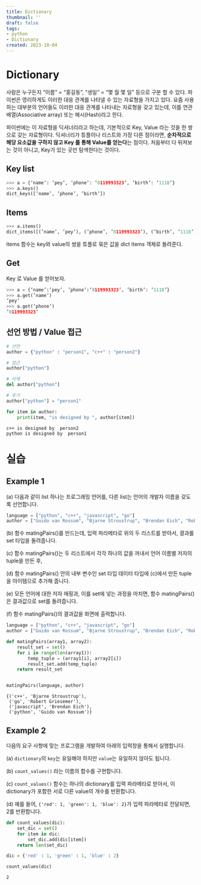 ```yaml
---
title: Dictionary
thumbnail: ''
draft: false
tags:
- python
- Dictionary
created: 2023-10-04
---
```


# Dictionary

사람은 누구든지 “이름” = “홍길동”, “생일” = “몇 월 몇 일” 등으로 구분 할 수 있다. 파이썬은 영리하게도 이러한 대응 관계를 나타낼 수 있는 자료형을 가지고 있다. 요즘 사용하는 대부분의 언어들도 이러한 대응 관계를 나타내는 자료형을 갖고 있는데, 이를 연관 배열(Associative array) 또는 해시(Hash)라고 한다.

파이썬에는 이 자료형을 딕셔너리라고 하는데, 기본적으로 Key, Value 라는 것을 한 쌍으로 갖는 자료형이다. 딕셔너리가 튜플이나 리스트와 가장 다른 점이라면, **순차적으로 해당 요소값을 구하지 않고 Key 를 통해 Value를 얻는다**는 점이다. 처음부터 다 뒤져보는 것이 아니고, Key가 있는 곳만 탐색한다는 것이다.

## Key list

````python
>>> a = {’name’: ’pey’, ’phone’: ’0119993323’, ’birth’: ’1118’}
>>> a.keys()
dict_keys([’name’, ’phone’, ’birth’])
````

## Items

````python
>>> a.items()
dict_items([(’name’, ’pey’), (’phone’, ’0119993323’), (’birth’, ’1118’)])
````

items 함수는 key와 value의 쌍을 튜플로 묶은 값을 dict items 객체로 돌려준다.

## Get

Key 로 Value 를 얻어보자.

````python
>>> a = {’name’:’pey’, ’phone’:’0119993323’, ’birth’: ’1118’}
>>> a.get(’name’)
’pey’
>>> a.get(’phone’)
’0119993323’
````

## 선언 방법 / Value 접근

````python
# 선언
author = {"python" : "person1", "c++" : "person2"}

# 접근
author["python"]

# 삭제
del author["python"]

# 추가
author["python"] = "person1"

for item in author:
    print(item, "is designed by ", author[item])
````

````
c++ is designed by  person2
python is designed by  person1
````

# 실습

## Example 1

(a) 다음과 같이 list 하나는 프로그래밍 언어를, 다른 list는 언어의 개발자 이름을 갖도록 선언합니다.

````python
language = ["python", "c++", "javascript", "go"]
author = ["Guido van Rossum", "Bjarne Stroustrup", "Brendan Eich", "Robert Griesemer"]
````

(b) 함수 matingPairs()를 만드는데, 입력 파라메타로 위의 두 리스트를 받아서, 결과롤 set 타입을 돌려줍니다.

(c) 함수 matingPairs()는 두 리스트에서 각각 하나의 값을 꺼내서 언어 이름별 저자의 tuple을 만든 후,

(d) 함수 matingPairs() 안의 내부 변수인 set 타입 데이터 타입에 (c)에서 만든 tuple을 아이템으로 추가해 줍니다.

(e) 모든 언어에 대한 저자 매핑과, 이를 set에 넣는 과정을 마치면, 함수 matingPairs()은 결과값으로 set를 돌려줍니다.

(f) 함수 matingPairs()의 결과값을 화면에 출력합니다.

````python
language = ["python", "c++", "javascript", "go"]
author = ["Guido van Rossum", "Bjarne Stroustrup", "Brendan Eich", "Robert Griesemer"]

def matingPairs(array1, array2):
    result_set = set()
    for i in range(len(array1)):
        temp_tuple = (array1[i], array2[i])
        result_set.add(temp_tuple)
    return result_set


matingPairs(language, author)
````

````
{('c++', 'Bjarne Stroustrup'),
 ('go', 'Robert Griesemer'),
 ('javascript', 'Brendan Eich'),
 ('python', 'Guido van Rossum')}
````

## Example 2

다음의 요구 사항에 맞는 프로그램을 개발하여 아래의 입력창을 통해서 실행합니다.

(a) `dictionary`의 `key`는 유일해야 하지만 `value`는 유일하지 않아도 됩니다.

(b) `count_values()` 라는 이름의 함수를 구현합니다.

(c) `count_values()` 함수는 하나의 dictionary를 입력 파라메타로 받아서, 이 dictionary가 포함한 서로 다른 value의 개수를 반환합니다.

(d) 예를 들어, `{'red': 1, 'green': 1, 'blue': 2}`가 입력 파라메타로 전달되면, 2를 반환합니다.

````python
def count_values(dic):
    set_dic = set()
    for item in dic:
        set_dic.add(dic[item])
    return len(set_dic)

dic = {'red' : 1, 'green' : 1, 'blue' : 2}

count_values(dic)
````

````
2
````
